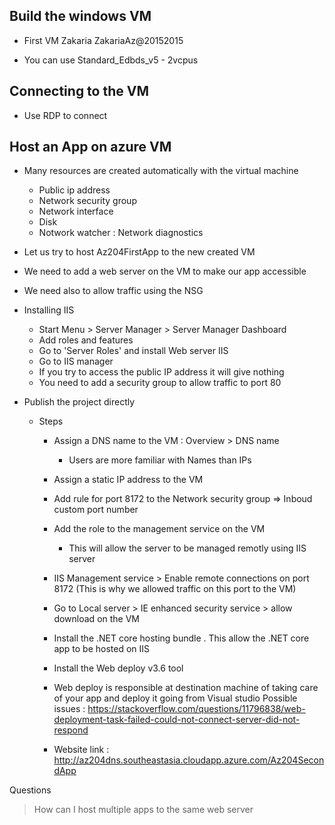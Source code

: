 ## Build the windows VM

- First VM
   Zakaria
   ZakariaAz@20152015

- You can use Standard_Edbds_v5 - 2vcpus

## Connecting to the VM

- Use RDP to connect 

## Host an App on azure VM

- Many resources are created automatically with the virtual machine
    - Public ip address
    - Network security group
    - Network interface
    - Disk
    - Notwork watcher : Network diagnostics  

- Let us try to host Az204FirstApp to the new created VM

- We need to add a web server on the VM to make our app accessible

- We need also to allow traffic using the NSG

- Installing IIS
    - Start Menu > Server Manager > Server Manager Dashboard
    - Add roles and features
    - Go to 'Server Roles' and install Web server IIS
    - Go to IIS manager
    - If you try to access the public IP address it will give nothing 
    - You need to add a security group to allow traffic to port 80

- Publish the project directly
    - Steps
        - Assign a DNS name to the VM : Overview > DNS name
            - Users are more familiar with Names than IPs
        - Assign a static IP address to the VM
        - Add rule for port 8172 to the Network security group => Inboud custom port number
        - Add the role to the management service on the VM
           - This will allow the server to be managed remotly using IIS server
        - IIS Management service > Enable remote connections on port 8172 (This is why we allowed traffic on this port to the VM)
        - Go to Local server > IE enhanced security service  > allow download on the VM 
        - Install the .NET core hosting bundle . This allow the .NET core app to be hosted on IIS
        - Install the Web deploy v3.6 tool
        - Web deploy is responsible at destination machine of taking care of your app 
          and deploy it going from Visual studio
            Possible issues 
               : https://stackoverflow.com/questions/11796838/web-deployment-task-failed-could-not-connect-server-did-not-respond

        - Website link : http://az204dns.southeastasia.cloudapp.azure.com/Az204SecondApp


Questions 
   > How can I host multiple apps to the same web server
